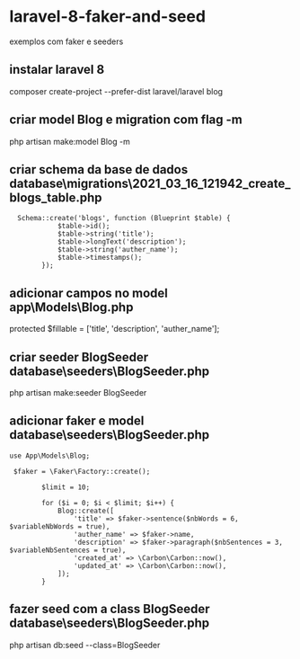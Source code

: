 # laravel-8-faker-and-seed
exemplos com faker e seeders


## instalar laravel 8
composer create-project --prefer-dist laravel/laravel blog

## criar model Blog e migration com flag -m
php artisan make:model Blog -m

## criar schema da base de dados database\migrations\2021_03_16_121942_create_blogs_table.php
```
  Schema::create('blogs', function (Blueprint $table) {
            $table->id();
            $table->string('title');
            $table->longText('description');
            $table->string('auther_name');
            $table->timestamps();
        });
```        

## adicionar campos no model app\Models\Blog.php
protected $fillable = ['title', 'description', 'auther_name'];



## criar seeder BlogSeeder database\seeders\BlogSeeder.php
php artisan make:seeder BlogSeeder

## adicionar faker e model  database\seeders\BlogSeeder.php
```
use App\Models\Blog;

 $faker = \Faker\Factory::create();

        $limit = 10;

        for ($i = 0; $i < $limit; $i++) {
            Blog::create([
                'title' => $faker->sentence($nbWords = 6, $variableNbWords = true),
                'auther_name' => $faker->name,
                'description' => $faker->paragraph($nbSentences = 3, $variableNbSentences = true),
                'created_at' => \Carbon\Carbon::now(),
                'updated_at' => \Carbon\Carbon::now(),
            ]);
        }
```        
## fazer seed com a class BlogSeeder database\seeders\BlogSeeder.php
php artisan db:seed --class=BlogSeeder

